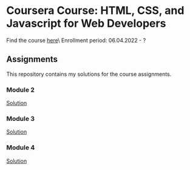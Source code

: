 # Coursera Course: HTML, CSS, and Javascript for Web Developers
Find the course [here](https://www.coursera.org/learn/html-css-javascript-for-web-developers?)\
Enrollment period: 06.04.2022 - ?

## Assignments
This repository contains my solutions for the course assignments.
### Module 2
[Solution](https://athzsc.github.io/webdev-coursera/mod2_solution/)
### Module 3
[Solution](https://athzsc.github.io/webdev-coursera/mod3_solution/)
### Module 4
[Solution](https://athzsc.github.io/webdev-coursera/mod4_solution/)
